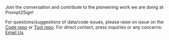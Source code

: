 <!-- Insert contact details or a form link here -->
Join the conversation and contribute to the pioneering work we are doing at Prompt2Sign!

For questions/suggestions of data/code issues, please raise on issue on the [Code repo](https://github.com/SignLLM/Code) or [Tool repo](https://github.com/SignLLM/Prompt2Sign). For direct contact, press inquiries or any concerns: [Email Us](mailto:signllm@googlegroups.com).